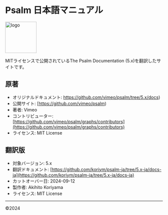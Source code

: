 
# Psalm 日本語マニュアル

<img src="https://koriym.github.io/l11ja/assets/images/logo.png" alt="logo" height="100px">

MITライセンスで公開されているThe Psalm Documentation (5.x)を翻訳したサイトです。

## 原著

- オリジナルドキュメント: https://github.com/vimeo/psalm/tree/5.x/docs)
- 公開サイト: [https://github.com/vimeo/psalm)
- 著者: Vimeo
- コントリビューター: [https://github.com/vimeo/psalm/graphs/contributors](https://github.com/vimeo/psalm/graphs/contributors)
- ライセンス: MIT License

## 翻訳版

- 対象バージョン: 5.x
- 翻訳ドキュメント: [https://github.com/koriym/psalm-ja/tree/5.x-ja/docs-ja](https://github.com/koriym/psalm-ja/tree/5.x-ja/docs-ja)
- カットオーバー日: 2024-09-12
- 製作者: Akihito Koriyama
- ライセンス: MIT License

---
©️2024
